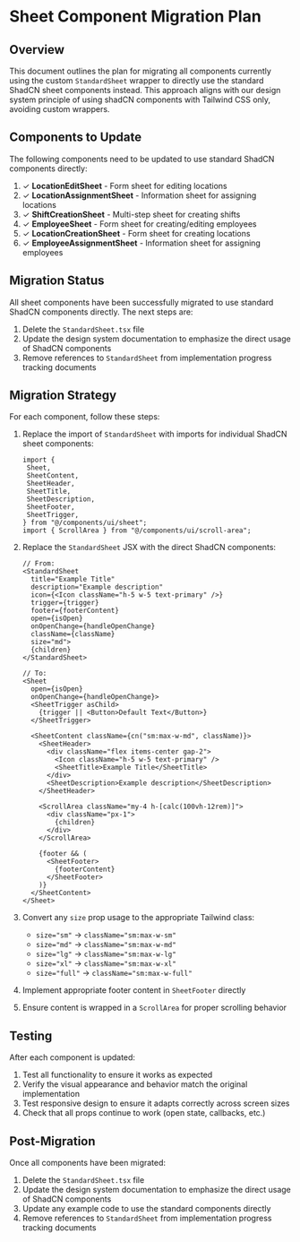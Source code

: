 # Sheet Component Migration Plan

## Overview

This document outlines the plan for migrating all components currently using the custom `StandardSheet` wrapper to directly use the standard ShadCN sheet components instead. This approach aligns with our design system principle of using shadCN components with Tailwind CSS only, avoiding custom wrappers.

## Components to Update

The following components need to be updated to use standard ShadCN components directly:

1. ✓ **LocationEditSheet** - Form sheet for editing locations
2. ✓ **LocationAssignmentSheet** - Information sheet for assigning locations
3. ✓ **ShiftCreationSheet** - Multi-step sheet for creating shifts
4. ✓ **EmployeeSheet** - Form sheet for creating/editing employees
5. ✓ **LocationCreationSheet** - Form sheet for creating locations
6. ✓ **EmployeeAssignmentSheet** - Information sheet for assigning employees

## Migration Status

All sheet components have been successfully migrated to use standard ShadCN components directly. The next steps are:

1. Delete the `StandardSheet.tsx` file
2. Update the design system documentation to emphasize the direct usage of ShadCN components
3. Remove references to `StandardSheet` from implementation progress tracking documents

## Migration Strategy

For each component, follow these steps:

1. Replace the import of `StandardSheet` with imports for individual ShadCN sheet components:

   ```tsx
   import {
   	Sheet,
   	SheetContent,
   	SheetHeader,
   	SheetTitle,
   	SheetDescription,
   	SheetFooter,
   	SheetTrigger,
   } from "@/components/ui/sheet";
   import { ScrollArea } from "@/components/ui/scroll-area";
   ```

2. Replace the `StandardSheet` JSX with the direct ShadCN components:

   ```tsx
   // From:
   <StandardSheet
     title="Example Title"
     description="Example description"
     icon={<Icon className="h-5 w-5 text-primary" />}
     trigger={trigger}
     footer={footerContent}
     open={isOpen}
     onOpenChange={handleOpenChange}
     className={className}
     size="md">
     {children}
   </StandardSheet>

   // To:
   <Sheet
     open={isOpen}
     onOpenChange={handleOpenChange}>
     <SheetTrigger asChild>
       {trigger || <Button>Default Text</Button>}
     </SheetTrigger>

     <SheetContent className={cn("sm:max-w-md", className)}>
       <SheetHeader>
         <div className="flex items-center gap-2">
           <Icon className="h-5 w-5 text-primary" />
           <SheetTitle>Example Title</SheetTitle>
         </div>
         <SheetDescription>Example description</SheetDescription>
       </SheetHeader>

       <ScrollArea className="my-4 h-[calc(100vh-12rem)]">
         <div className="px-1">
           {children}
         </div>
       </ScrollArea>

       {footer && (
         <SheetFooter>
           {footerContent}
         </SheetFooter>
       )}
     </SheetContent>
   </Sheet>
   ```

3. Convert any `size` prop usage to the appropriate Tailwind class:

   - `size="sm"` → `className="sm:max-w-sm"`
   - `size="md"` → `className="sm:max-w-md"`
   - `size="lg"` → `className="sm:max-w-lg"`
   - `size="xl"` → `className="sm:max-w-xl"`
   - `size="full"` → `className="sm:max-w-full"`

4. Implement appropriate footer content in `SheetFooter` directly

5. Ensure content is wrapped in a `ScrollArea` for proper scrolling behavior

## Testing

After each component is updated:

1. Test all functionality to ensure it works as expected
2. Verify the visual appearance and behavior match the original implementation
3. Test responsive design to ensure it adapts correctly across screen sizes
4. Check that all props continue to work (open state, callbacks, etc.)

## Post-Migration

Once all components have been migrated:

1. Delete the `StandardSheet.tsx` file
2. Update the design system documentation to emphasize the direct usage of ShadCN components
3. Update any example code to use the standard components directly
4. Remove references to `StandardSheet` from implementation progress tracking documents

